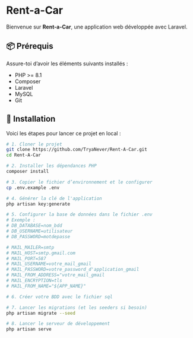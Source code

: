 # Rent-a-Car

Bienvenue sur **Rent-a-Car**, une application web développée avec Laravel.

## 📦 Prérequis

Assure-toi d’avoir les éléments suivants installés :

- PHP >= 8.1
- Composer
- Laravel
- MySQL
- Git

## 🚀 Installation

Voici les étapes pour lancer ce projet en local :

```bash
# 1. Cloner le projet
git clone https://github.com/TryaNever/Rent-A-Car.git
cd Rent-A-Car

# 2. Installer les dépendances PHP
composer install

# 3. Copier le fichier d’environnement et le configurer
cp .env.example .env

# 4. Générer la clé de l'application
php artisan key:generate

# 5. Configurer la base de données dans le fichier .env
# Exemple :
# DB_DATABASE=nom_bdd
# DB_USERNAME=utilisateur
# DB_PASSWORD=motdepasse

# MAIL_MAILER=smtp
# MAIL_HOST=smtp.gmail.com
# MAIL_PORT=587
# MAIL_USERNAME=votre_mail_gmail
# MAIL_PASSWORD=votre_password_d'application_gmail
# MAIL_FROM_ADDRESS="votre_mail_gmail
# MAIL_ENCRYPTION=tls
# MAIL_FROM_NAME="${APP_NAME}"

# 6. Créer votre BDD avec le fichier sql

# 7. Lancer les migrations (et les seeders si besoin)
php artisan migrate --seed

# 8. Lancer le serveur de développement
php artisan serve
